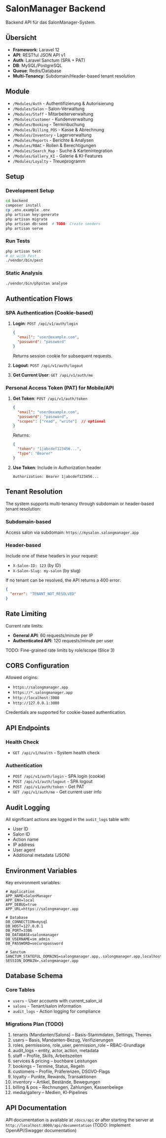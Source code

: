 # SalonManager Backend

Backend API für das SalonManager-System.

## Übersicht

- **Framework**: Laravel 12
- **API**: RESTful JSON API v1
- **Auth**: Laravel Sanctum (SPA + PAT)
- **DB**: MySQL/PostgreSQL
- **Queue**: Redis/Database
- **Multi-Tenancy**: Subdomain/Header-based tenant resolution

## Module

- `/Modules/Auth` - Authentifizierung & Autorisierung
- `/Modules/Salon` - Salon-Verwaltung
- `/Modules/Staff` - Mitarbeiterverwaltung
- `/Modules/Customer` - Kundenverwaltung
- `/Modules/Booking` - Terminbuchung
- `/Modules/Billing_POS` - Kasse & Abrechnung
- `/Modules/Inventory` - Lagerverwaltung
- `/Modules/Reports` - Berichte & Analysen
- `/Modules/RBAC` - Rollen & Berechtigungen
- `/Modules/Search_Map` - Suche & Kartenintegration
- `/Modules/Gallery_KI` - Galerie & KI-Features
- `/Modules/Loyalty` - Treueprogramm

## Setup

### Development Setup

```bash
cd backend
composer install
cp .env.example .env
php artisan key:generate
php artisan migrate
php artisan db:seed  # TODO: Create seeders
php artisan serve
```

### Run Tests

```bash
php artisan test
# or with Pest
./vendor/bin/pest
```

### Static Analysis

```bash
./vendor/bin/phpstan analyse
```

## Authentication Flows

### SPA Authentication (Cookie-based)

1. **Login**: `POST /api/v1/auth/login`
   ```json
   {
     "email": "user@example.com",
     "password": "password"
   }
   ```
   Returns session cookie for subsequent requests.

2. **Logout**: `POST /api/v1/auth/logout`

3. **Get Current User**: `GET /api/v1/auth/me`

### Personal Access Token (PAT) for Mobile/API

1. **Get Token**: `POST /api/v1/auth/token`
   ```json
   {
     "email": "user@example.com",
     "password": "password",
     "scopes": ["read", "write"]  // optional
   }
   ```
   Returns:
   ```json
   {
     "token": "1|abcdef123456...",
     "type": "Bearer"
   }
   ```

2. **Use Token**: Include in Authorization header
   ```
   Authorization: Bearer 1|abcdef123456...
   ```

## Tenant Resolution

The system supports multi-tenancy through subdomain or header-based tenant resolution:

### Subdomain-based

Access salon via subdomain: `https://mysalon.salongmanager.app`

### Header-based

Include one of these headers in your request:
- `X-Salon-ID: 123` (by ID)
- `X-Salon-Slug: my-salon` (by slug)

If no tenant can be resolved, the API returns a 400 error:
```json
{
  "error": "TENANT_NOT_RESOLVED"
}
```

## Rate Limiting

Current rate limits:
- **General API**: 60 requests/minute per IP
- **Authenticated API**: 120 requests/minute per user

TODO: Fine-grained rate limits by role/scope (Slice 3)

## CORS Configuration

Allowed origins:
- `https://salongmanager.app`
- `https://*.salongmanager.app`
- `http://localhost:3000`
- `http://127.0.0.1:3000`

Credentials are supported for cookie-based authentication.

## API Endpoints

### Health Check
- `GET /api/v1/health` - System health check

### Authentication
- `POST /api/v1/auth/login` - SPA login (cookie)
- `POST /api/v1/auth/logout` - SPA logout
- `POST /api/v1/auth/token` - Get PAT
- `GET /api/v1/auth/me` - Get current user info

## Audit Logging

All significant actions are logged in the `audit_logs` table with:
- User ID
- Salon ID
- Action name
- IP address
- User agent
- Additional metadata (JSON)

## Environment Variables

Key environment variables:

```env
# Application
APP_NAME=SalonManager
APP_ENV=local
APP_DEBUG=true
APP_URL=https://salongmanager.app

# Database
DB_CONNECTION=mysql
DB_HOST=127.0.0.1
DB_PORT=3306
DB_DATABASE=salonmanager
DB_USERNAME=sm_admin
DB_PASSWORD=securepassword

# Sanctum
SANCTUM_STATEFUL_DOMAINS=salongmanager.app,.salongmanager.app,localhost,127.0.0.1,localhost:3000,127.0.0.1:3000
SESSION_DOMAIN=.salongmanager.app
```

## Database Schema

### Core Tables
- `users` - User accounts with current_salon_id
- `salons` - Tenant/salon information
- `audit_logs` - Action logging for compliance

### Migrations Plan (TODO)
1. tenants (Mandanten/Salons) – Basis-Stammdaten, Settings, Themes
2. users – Basis, Mandanten-Bezug, Verifizierungen
3. roles, permissions, role_user, permission_role – RBAC-Grundlage
4. audit_logs – entity, actor, action, metadata
5. staff – Profile, Skills, Arbeitszeiten
6. services & pricing – buchbare Leistungen
7. bookings – Termine, Status, Regeln
8. customers – Profile, Präferenzen, DSGVO-Flags
9. loyalty – Punkte, Rewards, Transaktionen
10. inventory – Artikel, Bestände, Bewegungen
11. billing & pos – Rechnungen, Zahlungen, Kassenbelege
12. media/gallery – Medien, KI-Pipelines

## API Documentation

API documentation is available at `/docs/api` or after starting the server at `http://localhost:8000/api/documentation` (TODO: Implement OpenAPI/Swagger documentation)